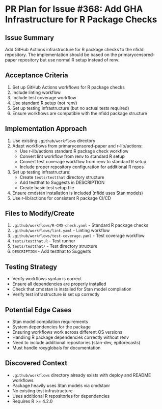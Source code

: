 # PR Plan for Issue #368: Add GHA Infrastructure for R Package Checks

## Issue Summary
Add GitHub Actions infrastructure for R package checks to the nfidd repository. The implementation should be based on the primarycensored-paper repository but use normal R setup instead of renv.

## Acceptance Criteria
1. Set up GitHub Actions workflows for R package checks
2. Include linting workflow
3. Include test coverage workflow
4. Use standard R setup (not renv)
5. Set up testing infrastructure (but no actual tests required)
6. Ensure workflows are compatible with the nfidd package structure

## Implementation Approach
1. Use existing `.github/workflows` directory
2. Adapt workflows from primarycensored-paper and r-lib/actions:
   - Use r-lib/actions standard R package check workflow
   - Convert lint workflow from renv to standard R setup
   - Convert test coverage workflow from renv to standard R setup
   - Include proper repository configuration for additional R repos
3. Set up testing infrastructure:
   - Create `tests/testthat` directory structure
   - Add testthat to Suggests in DESCRIPTION
   - Create basic test setup file
4. Ensure cmdstan installation is included (nfidd uses Stan models)
5. Use r-lib/actions for consistent R package CI/CD

## Files to Modify/Create
1. `.github/workflows/R-CMD-check.yaml` - Standard R package checks
2. `.github/workflows/lint.yaml` - Linting workflow
3. `.github/workflows/test-coverage.yaml` - Test coverage workflow
4. `tests/testthat.R` - Test runner
5. `tests/testthat/` - Test directory structure
6. `DESCRIPTION` - Add testthat to Suggests

## Testing Strategy
- Verify workflows syntax is correct
- Ensure all dependencies are properly installed
- Check that cmdstan is installed for Stan model compilation
- Verify test infrastructure is set up correctly

## Potential Edge Cases
- Stan model compilation requirements
- System dependencies for the package
- Ensuring workflows work across different OS versions
- Handling R package dependencies correctly without renv
- Need to include additional repositories (stan-dev, epiforecasts)
- Must handle roxyglobals for documentation

## Discovered Context
- `.github/workflows` directory already exists with deploy and README workflows
- Package heavily uses Stan models via cmdstanr
- No existing test infrastructure
- Uses additional R repositories for dependencies
- Requires R >= 4.2.0